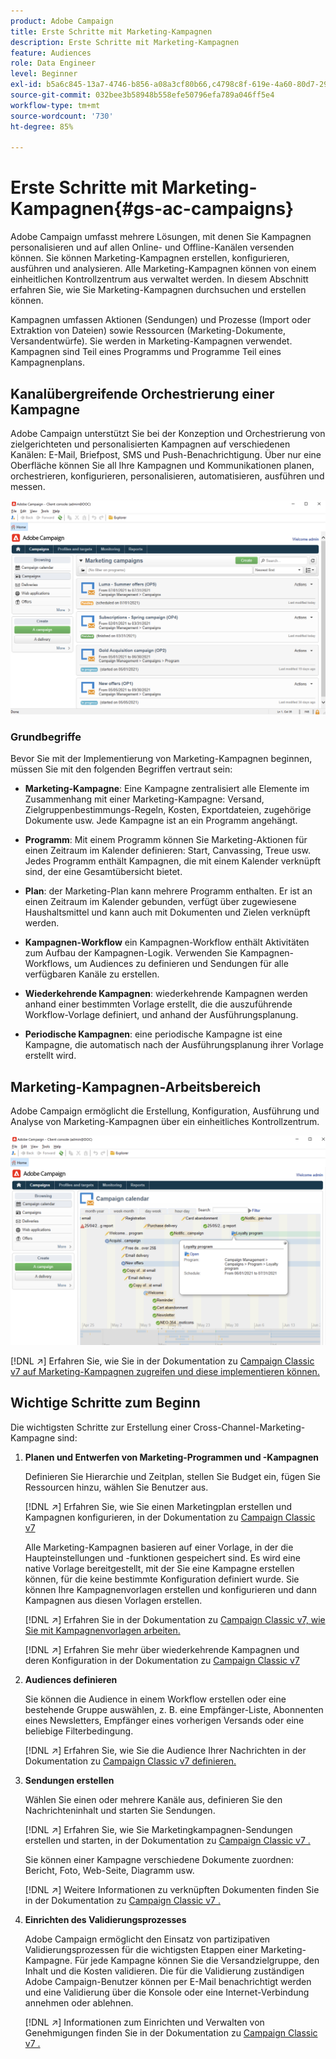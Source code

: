 ```yaml
---
product: Adobe Campaign
title: Erste Schritte mit Marketing-Kampagnen
description: Erste Schritte mit Marketing-Kampagnen
feature: Audiences
role: Data Engineer
level: Beginner
exl-id: b5a6c845-13a7-4746-b856-a08a3cf80b66,c4798c8f-619e-4a60-80d7-29b9e4c61168
source-git-commit: 032bee3b58948b558efe50796efa789a046ff5e4
workflow-type: tm+mt
source-wordcount: '730'
ht-degree: 85%

---
```


# Erste Schritte mit Marketing-Kampagnen{#gs-ac-campaigns}

Adobe Campaign umfasst mehrere Lösungen, mit denen Sie Kampagnen personalisieren und auf allen Online- und Offline-Kanälen versenden können. Sie können Marketing-Kampagnen erstellen, konfigurieren, ausführen und analysieren. Alle Marketing-Kampagnen können von einem einheitlichen Kontrollzentrum aus verwaltet werden. In diesem Abschnitt erfahren Sie, wie Sie Marketing-Kampagnen durchsuchen und erstellen können.

Kampagnen umfassen Aktionen (Sendungen) und Prozesse (Import oder Extraktion von Dateien) sowie Ressourcen (Marketing-Dokumente, Versandentwürfe). Sie werden in Marketing-Kampagnen verwendet. Kampagnen sind Teil eines Programms und Programme Teil eines Kampagnenplans.

## Kanalübergreifende Orchestrierung einer Kampagne

Adobe Campaign unterstützt Sie bei der Konzeption und Orchestrierung von zielgerichteten und personalisierten Kampagnen auf verschiedenen Kanälen: E-Mail, Briefpost, SMS und Push-Benachrichtigung. Über nur eine Oberfläche können Sie all Ihre Kampagnen und Kommunikationen planen, orchestrieren, konfigurieren, personalisieren, automatisieren, ausführen und messen.

![](assets/campaign-tab.png)

### Grundbegriffe

Bevor Sie mit der Implementierung von Marketing-Kampagnen beginnen, müssen Sie mit den folgenden Begriffen vertraut sein:

* **Marketing-Kampagne**: Eine Kampagne zentralisiert alle Elemente im Zusammenhang mit einer Marketing-Kampagne: Versand, Zielgruppenbestimmungs-Regeln, Kosten, Exportdateien, zugehörige Dokumente usw. Jede Kampagne ist an ein Programm angehängt.

* **Programm**: Mit einem Programm können Sie Marketing-Aktionen für einen Zeitraum im Kalender definieren: Start, Canvassing, Treue usw. Jedes Programm enthält Kampagnen, die mit einem Kalender verknüpft sind, der eine Gesamtübersicht bietet.

* **Plan**: der Marketing-Plan kann mehrere Programm enthalten. Er ist an einen Zeitraum im Kalender gebunden, verfügt über zugewiesene Haushaltsmittel und kann auch mit Dokumenten und Zielen verknüpft werden.

* **Kampagnen-Workflow** ein Kampagnen-Workflow enthält Aktivitäten zum Aufbau der Kampagnen-Logik. Verwenden Sie Kampagnen-Workflows, um Audiences zu definieren und Sendungen für alle verfügbaren Kanäle zu erstellen.

* **Wiederkehrende Kampagnen**: wiederkehrende Kampagnen werden anhand einer bestimmten Vorlage erstellt, die die auszuführende Workflow-Vorlage definiert, und anhand der Ausführungsplanung.

* **Periodische Kampagnen**: eine periodische Kampagne ist eine Kampagne, die automatisch nach der Ausführungsplanung ihrer Vorlage erstellt wird.

## Marketing-Kampagnen-Arbeitsbereich

Adobe Campaign ermöglicht die Erstellung, Konfiguration, Ausführung und Analyse von Marketing-Kampagnen über ein einheitliches Kontrollzentrum.

![](assets/calendar.png)

[!DNL :arrow_upper_right:] Erfahren Sie, wie Sie in der Dokumentation zu  [Campaign Classic v7 auf Marketing-Kampagnen zugreifen und diese implementieren können.](https://experienceleague.adobe.com/docs/campaign-classic/using/orchestrating-campaigns/about-marketing-campaigns/accessing-marketing-campaigns.html?lang=de#orchestrating-campaigns)


## Wichtige Schritte zum Beginn

Die wichtigsten Schritte zur Erstellung einer Cross-Channel-Marketing-Kampagne sind:

1. **Planen und Entwerfen von Marketing-Programmen und -Kampagnen**

   Definieren Sie Hierarchie und Zeitplan, stellen Sie Budget ein, fügen Sie Ressourcen hinzu, wählen Sie Benutzer aus.

   [!DNL :arrow_upper_right:] Erfahren Sie, wie Sie einen Marketingplan erstellen und Kampagnen konfigurieren, in der Dokumentation zu  [Campaign Classic v7](https://experienceleague.adobe.com/docs/campaign-classic/using/orchestrating-campaigns/orchestrate-campaigns/setting-up-marketing-campaigns.html?lang=de#creating-plan-and-program-hierarchy)

   Alle Marketing-Kampagnen basieren auf einer Vorlage, in der die Haupteinstellungen und -funktionen gespeichert sind. Es wird eine native Vorlage bereitgestellt, mit der Sie eine Kampagne erstellen können, für die keine bestimmte Konfiguration definiert wurde. Sie können Ihre Kampagnenvorlagen erstellen und konfigurieren und dann Kampagnen aus diesen Vorlagen erstellen.

   [!DNL :arrow_upper_right:] Erfahren Sie in der Dokumentation zu  [Campaign Classic v7, wie Sie mit Kampagnenvorlagen arbeiten.](https://experienceleague.adobe.com/docs/campaign-classic/using/orchestrating-campaigns/orchestrate-campaigns/marketing-campaign-templates.html?lang=de#orchestrating-campaigns)

   [!DNL :arrow_upper_right:] Erfahren Sie mehr über wiederkehrende Kampagnen und deren Konfiguration in der Dokumentation zu  [Campaign Classic v7](https://experienceleague.adobe.com/docs/campaign-classic/using/orchestrating-campaigns/orchestrate-campaigns/setting-up-marketing-campaigns.html?lang=de#recurring-and-periodic-campaigns)

1. **Audiences definieren**

   Sie können die Audience in einem Workflow erstellen oder eine bestehende Gruppe auswählen, z. B. eine Empfänger-Liste, Abonnenten eines Newsletters, Empfänger eines vorherigen Versands oder eine beliebige Filterbedingung.

   [!DNL :arrow_upper_right:] Erfahren Sie, wie Sie die Audience Ihrer Nachrichten in der Dokumentation zu  [Campaign Classic v7 definieren.](https://experienceleague.adobe.com/docs/campaign-classic/using/orchestrating-campaigns/orchestrate-campaigns/marketing-campaign-target.html?lang=de#orchestrating-campaigns)

1. **Sendungen erstellen**

   Wählen Sie einen oder mehrere Kanäle aus, definieren Sie den Nachrichteninhalt und starten Sie Sendungen.

   [!DNL :arrow_upper_right:] Erfahren Sie, wie Sie Marketingkampagnen-Sendungen erstellen und starten, in der Dokumentation zu  [Campaign Classic v7 .](https://experienceleague.adobe.com/docs/campaign-classic/using/orchestrating-campaigns/orchestrate-campaigns/marketing-campaign-deliveries.html?lang=de#creating-deliveries)

   Sie können einer Kampagne verschiedene Dokumente zuordnen: Bericht, Foto, Web-Seite, Diagramm usw.

   [!DNL :arrow_upper_right:] Weitere Informationen zu verknüpften Dokumenten finden Sie in der Dokumentation zu  [Campaign Classic v7 .](https://experienceleague.adobe.com/docs/campaign-classic/using/orchestrating-campaigns/orchestrate-campaigns/marketing-campaign-assets.html?lang=de#adding-documents)

1. **Einrichten des Validierungsprozesses**

   Adobe Campaign ermöglicht den Einsatz von partizipativen Validierungsprozessen für die wichtigsten Etappen einer Marketing-Kampagne. Für jede Kampagne können Sie die Versandzielgruppe, den Inhalt und die Kosten validieren. Die für die Validierung zuständigen Adobe Campaign-Benutzer können per E-Mail benachrichtigt werden und eine Validierung über die Konsole oder eine Internet-Verbindung annehmen oder ablehnen.

   [!DNL :arrow_upper_right:] Informationen zum Einrichten und Verwalten von Genehmigungen finden Sie in der Dokumentation zu  [Campaign Classic v7 .](https://experienceleague.adobe.com/docs/campaign-classic/using/orchestrating-campaigns/orchestrate-campaigns/marketing-campaign-approval.html?lang=de#orchestrating-campaigns)


